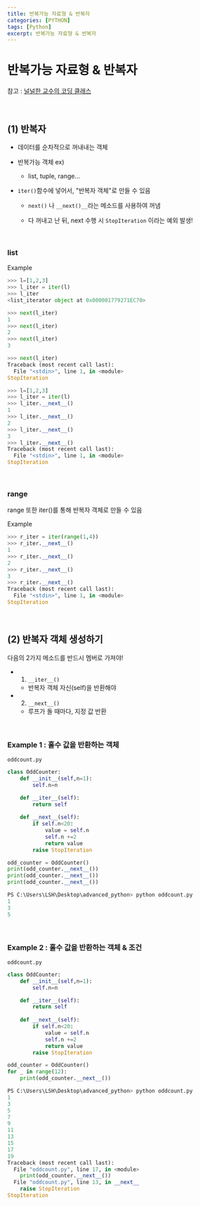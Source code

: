 ```yaml
---
title: 반복가능 자료형 & 반복자
categories: [PYTHON]
tags: [Python]
excerpt: 반복가능 자료형 & 반복자
---
```


# 반복가능 자료형 & 반복자

참고 : [널널한 교수의 코딩 클래스](https://www.youtube.com/channel/UCj0WNqpk8_cxB5YDxpYwQEg)

<br>

## (1) 반복자

- 데이터를 순차적으로 꺼내내는 객체

- 반복가능 객체 ex)

  - list, tuple, range...

- `iter()`함수에 넣어서, "반복자 객체"로 만들 수 있음

  - `next()` 나 `__next()__`라는 메소드를 사용하여 꺼냄

  - 다 꺼내고 난 뒤, next 수행 시 `StopIteration` 이라는 예외 발생!

<br>

### list

Example

```python
>>> l=[1,2,3]
>>> l_iter = iter(l)
>>> l_iter
<list_iterator object at 0x000001779271EC70>

>>> next(l_iter)
1
>>> next(l_iter)
2
>>> next(l_iter)
3

>>> next(l_iter)
Traceback (most recent call last):
  File "<stdin>", line 1, in <module>
StopIteration
```

```python
>>> l=[1,2,3]
>>> l_iter = iter(l)
>>> l_iter.__next__()
1
>>> l_iter.__next__()
2
>>> l_iter.__next__()
3
>>> l_iter.__next__()
Traceback (most recent call last):
  File "<stdin>", line 1, in <module>
StopIteration
```

<br>

### range

range 또한 iter()를 통해 반복자 객체로 만들 수 있음

Example

```python
>>> r_iter = iter(range(1,4))
>>> r_iter.__next__()
1
>>> r_iter.__next__()
2
>>> r_iter.__next__()
3
>>> r_iter.__next__()
Traceback (most recent call last):
  File "<stdin>", line 1, in <module>
StopIteration
```

<br>

## (2) 반복자 객체 생성하기

다음의 2가지 메소드를 반드시 멤버로 가져야!

- 1) `__iter__()`
  - 반복자 객체 자신(self)을 반환해야
- 2) `__next__()`
  - 루프가 돌 때마다, 지정 값 반환

<br>

### Example 1 : 홀수 값을 반환하는 객체

`oddcount.py`

```python
class OddCounter:
    def __init__(self,n=1):
        self.n=n

    def __iter__(self):
        return self
    
    def __next__(self):
        if self.n<20:
            value = self.n
            self.n +=2
            return value
        raise StopIteration

odd_counter = OddCounter()
print(odd_counter.__next__())
print(odd_counter.__next__())
print(odd_counter.__next__())
```

```python
PS C:\Users\LSH\Desktop\advanced_python> python oddcount.py
1
3
5
```

<br>

### Example 2 : 홀수 값을 반환하는 객체 & 조건

`oddcount.py`

```python
class OddCounter:
    def __init__(self,n=1):
        self.n=n

    def __iter__(self):
        return self
    
    def __next__(self):
        if self.n<20:
            value = self.n
            self.n +=2
            return value
        raise StopIteration

odd_counter = OddCounter()
for _ in range(12):
    print(odd_counter.__next__())

```

```python
PS C:\Users\LSH\Desktop\advanced_python> python oddcount.py
1
3
5
7
9
11
13
15
17
19
Traceback (most recent call last):
  File "oddcount.py", line 17, in <module>
    print(odd_counter.__next__())
  File "oddcount.py", line 13, in __next__
    raise StopIteration
StopIteration
```
